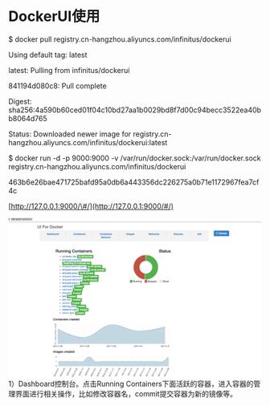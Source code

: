 # DockerUI使用

$ docker pull registry.cn-hangzhou.aliyuncs.com/infinitus/dockerui

Using default tag: latest

latest: Pulling from infinitus/dockerui

841194d080c8: Pull complete

Digest: sha256:4a590b60ced01f04c10bd27aa1b0029bd8f7d00c94becc3522ea40bb8064d765

Status: Downloaded newer image for registry.cn-hangzhou.aliyuncs.com/infinitus/dockerui:latest

$ docker run -d -p 9000:9000 -v /var/run/docker.sock:/var/run/docker.sock registry.cn-hangzhou.aliyuncs.com/infinitus/dockerui

463b6e26bae471725bafd95a0db6a443356dc226275a0b71e1172967fea7cf4c

[http://127.0.0.1:9000/\#/](http://127.0.0.1:9000/#/)

![](/assets/importui.png)1）Dashboard控制台。点击Running Containers下面活跃的容器，进入容器的管理界面进行相关操作，比如修改容器名，commit提交容器为新的镜像等。



